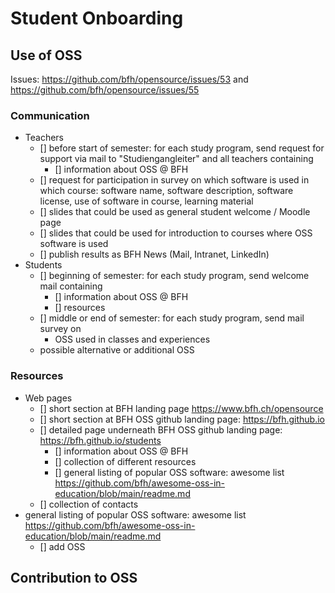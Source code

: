 # Student Onboarding

## Use of OSS

Issues: https://github.com/bfh/opensource/issues/53 and https://github.com/bfh/opensource/issues/55

### Communication

- Teachers
    - [] before start of semester: for each study program, send request for support via mail to "Studiengangleiter" and all teachers containing
        - [] information about OSS @ BFH
	- [] request for participation in survey on which software is used in which course: software name, software description, software license, use of software in course, learning material
	- [] slides that could be used as general student welcome / Moodle page
	- [] slides that could be used for introduction to courses where OSS software is used
    - [] publish results as BFH News (Mail, Intranet, LinkedIn)
- Students
    - [] beginning of semester: for each study program, send welcome mail containing
        - [] information about OSS @ BFH
        - [] resources
    - [] middle or end of semester: for each study program, send mail survey on
        - OSS used in classes and experiences
	- possible alternative or additional OSS

### Resources

- Web pages
    - [] short section at BFH landing page https://www.bfh.ch/opensource
    - [] short section at BFH OSS github landing page: https://bfh.github.io
    - [] detailed page underneath BFH OSS github landing page: https://bfh.github.io/students
        - [] information about OSS @ BFH
        - [] collection of different resources
	    - [] general listing of popular OSS software: awesome list https://github.com/bfh/awesome-oss-in-education/blob/main/readme.md
	- [] collection of contacts
- general listing of popular OSS software: awesome list https://github.com/bfh/awesome-oss-in-education/blob/main/readme.md
    - [] add OSS

## Contribution to OSS


